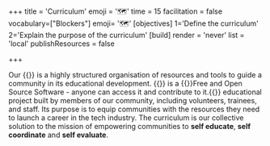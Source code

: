 +++
title = 'Curriculum'
emoji = '🗺️'
time = 15
facilitation = false
vocabulary=["Blockers"]
emoji= '🗺️'
[objectives]
1='Define the curriculum'
2='Explain the purpose of the curriculum'
[build]
  render = 'never'
  list = 'local'
  publishResources = false

+++

Our {{<tooltip title="curriculum" >}}
is a highly structured organisation of resources and tools to guide a community in its educational development.
{{</tooltip>}} is a {{<tooltip title="FOSS">}}Free and Open Source Software - anyone can access it and contribute to it.{{</tooltip>}} educational project built by members of our community, including volunteers, trainees, and staff. Its purpose is to equip communities with the resources they need to launch a career in the tech industry. The curriculum is our collective solution to the mission of empowering communities to **self educate**, **self coordinate** and **self evaluate**.
